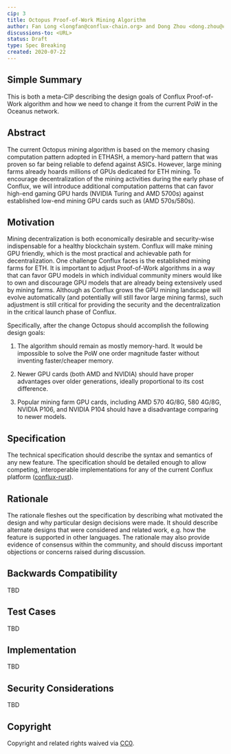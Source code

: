 ```yaml
---
cip: 3
title: Octopus Proof-of-Work Mining Algorithm
author: Fan Long <longfan@conflux-chain.org> and Dong Zhou <dong.zhou@conflux-chain.org>
discussions-to: <URL>
status: Draft
type: Spec Breaking
created: 2020-07-22
---
```


<!--You can leave these HTML comments in your merged CIP and delete the visible duplicate text guides, they will not appear and may be helpful to refer to if you edit it again. This is the suggested template for new CIPs. Note that a CIP number will be assigned by an editor. When opening a pull request to submit your CIP, please use an abbreviated title in the filename, `CIP-draft_title_abbrev.md`. The title should be 44 characters or less.-->

## Simple Summary
<!--"If you can't explain it simply, you don't understand it well enough." Provide a simplified and layman-accessible explanation of the CIP.-->
This is both a meta-CIP describing the design goals of Conflux Proof-of-Work algorithm and how we need to change it from the current PoW in the Oceanus network.

## Abstract
<!--A short (~200 word) description of the technical issue being addressed.-->
The current Octopus mining algorithm is based on the memory chasing computation pattern adopted in ETHASH, a memory-hard pattern that was proven so far being reliable to defend against ASICs. However, large mining farms already hoards millions of GPUs dedicated for ETH mining. To encourage decentralization of the mining activities during the early phase of Conflux, we will introduce additional computation patterns that can favor high-end gaming GPU hards (NVIDIA Turing and AMD 5700s) against established low-end mining GPU cards such as (AMD 570s/580s).

## Motivation
<!--The motivation is critical for CIPs that want to change the Conflux protocol. It should clearly explain why the existing protocol specification is inadequate to address the problem that the CIP solves. CIP submissions without sufficient motivation may be rejected outright.-->
Mining decentralization is both economically desirable and security-wise
indispensable for a healthy blockchain system. Conflux will make mining GPU
friendly, which is the most practical and achievable path for decentralization.
One challenge Conflux faces is the established mining farms for ETH. It is
important to adjust Proof-of-Work algorithms in a way that can favor GPU models
in which individual community miners would like to own and discourage GPU
models that are already being extensively used by mining farms. Although as
Conflux grows the GPU mining landscape will evolve automatically (and
potentially will still favor large mining farms), such adjustment is still
critical for providing the security and the decentralization in the critical
launch phase of Conflux.

Specifically, after the change Octopus should accomplish the following design
goals:

1. The algorithm should remain as mostly memory-hard. It would be impossible to
solve the PoW one order magnitude faster without inventing faster/cheaper
memory.

2. Newer GPU cards (both AMD and NVIDIA) should have proper advantages over
older generations, ideally proportional to its cost difference.

3. Popular mining farm GPU cards, including AMD 570 4G/8G, 580 4G/8G, NVIDIA
P106, and NVIDIA P104 should have a disadvantage comparing to newer models.

## Specification
<!--The technical specification should describe the syntax and semantics of any new feature. The specification should be detailed enough to allow competing, interoperable implementations for any of the current Conflux platforms ([conflux-rust](https://github.com/Conflux-Chain/conflux-rust)).-->
The technical specification should describe the syntax and semantics of any new
feature. The specification should be detailed enough to allow competing,
interoperable implementations for any of the current Conflux platform
([conflux-rust](https://github.com/Conflux-Chain/conflux-rust)).

## Rationale
<!--The rationale fleshes out the specification by describing what motivated the design and why particular design decisions were made. It should describe alternate designs that were considered and related work, e.g. how the feature is supported in other languages. The rationale may also provide evidence of consensus within the community, and should discuss important objections or concerns raised during discussion.-->
The rationale fleshes out the specification by describing what motivated the
design and why particular design decisions were made. It should describe
alternate designs that were considered and related work, e.g. how the feature
is supported in other languages. The rationale may also provide evidence of
consensus within the community, and should discuss important objections or
concerns raised during discussion.

## Backwards Compatibility
<!--All CIPs that introduce backwards incompatibilities must include a section describing these incompatibilities and their severity. The CIP must explain how the author proposes to deal with these incompatibilities. CIP submissions without a sufficient backwards compatibility treatise may be rejected outright.-->
TBD

## Test Cases
<!--Test cases for an implementation are mandatory for CIPs that are affecting consensus changes. Other CIPs can choose to include links to test cases if applicable.-->
TBD

## Implementation
<!--The implementations must be completed before any CIP is given status "Final", but it need not be completed before the CIP is accepted. While there is merit to the approach of reaching consensus on the specification and rationale before writing code, the principle of "rough consensus and running code" is still useful when it comes to resolving many discussions of API details.-->
TBD

## Security Considerations
<!--All CIPs must contain a section that discusses the security implications/considerations relevant to the proposed change. Include information that might be important for security discussions, surfaces risks and can be used throughout the life cycle of the proposal. E.g. include security-relevant design decisions, concerns, important discussions, implementation-specific guidance and pitfalls, an outline of threats and risks and how they are being addressed. CIP submissions missing the "Security Considerations" section will be rejected. a CIP cannot proceed to status "Final" without a Security Considerations discussion deemed sufficient by the reviewers.-->
TBD

## Copyright
Copyright and related rights waived via [CC0](https://creativecommons.org/publicdomain/zero/1.0/).
